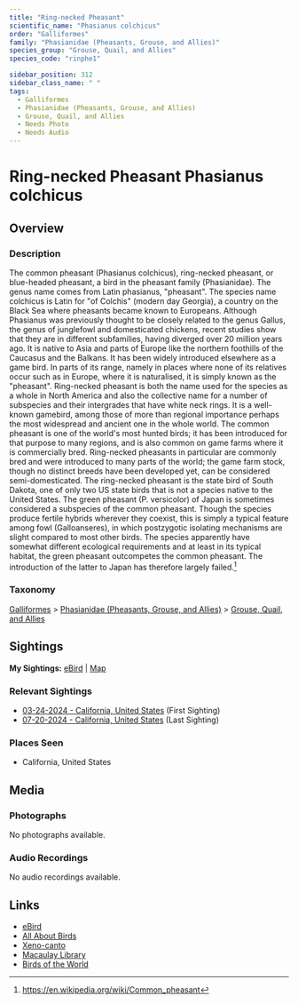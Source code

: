 ```yaml
---
title: "Ring-necked Pheasant"
scientific_name: "Phasianus colchicus"
order: "Galliformes"
family: "Phasianidae (Pheasants, Grouse, and Allies)"
species_group: "Grouse, Quail, and Allies"
species_code: "rinphe1"

sidebar_position: 312
sidebar_class_name: " "
tags: 
  - Galliformes
  - Phasianidae (Pheasants, Grouse, and Allies)
  - Grouse, Quail, and Allies
  - Needs Photo
  - Needs Audio
---
```


# Ring-necked Pheasant <span className='sci_name'>Phasianus colchicus</span>

## Overview

### Description
The common pheasant (Phasianus colchicus), ring-necked pheasant, or blue-headed pheasant, a bird in the pheasant family (Phasianidae). The genus name comes from Latin phasianus, "pheasant". The species name colchicus is Latin for "of Colchis" (modern day Georgia), a country on the Black Sea where pheasants became known to Europeans. Although Phasianus was previously thought to be closely related to the genus Gallus, the genus of junglefowl and domesticated chickens, recent studies show that they are in different subfamilies, having diverged over 20 million years ago.
It is native to Asia and parts of Europe like the northern foothills of the Caucasus and the Balkans. It has been widely introduced elsewhere as a game bird. In parts of its range, namely in places where none of its relatives occur such as in Europe, where it is naturalised, it is simply known as the "pheasant". Ring-necked pheasant is both the name used for the species as a whole in North America and also the collective name for a number of subspecies and their intergrades that have white neck rings.
It is a well-known gamebird, among those of more than regional importance perhaps the most widespread and ancient one in the whole world. The common pheasant is one of the world's most hunted birds; it has been introduced for that purpose to many regions, and is also common on game farms where it is commercially bred. Ring-necked pheasants in particular are commonly bred and were introduced to many parts of the world; the game farm stock, though no distinct breeds have been developed yet, can be considered semi-domesticated. The ring-necked pheasant is the state bird of South Dakota, one of only two US state birds that is not a species native to the United States.
The green pheasant (P. versicolor) of Japan is sometimes considered a subspecies of the common pheasant. Though the species produce fertile hybrids wherever they coexist, this is simply a typical feature among fowl (Galloanseres), in which postzygotic isolating mechanisms are slight compared to most other birds. The species apparently have somewhat different ecological requirements and at least in its typical habitat, the green pheasant outcompetes the common pheasant. The introduction of the latter to Japan has therefore largely failed.[^1]

[^1]: https://en.wikipedia.org/wiki/Common_pheasant

### Taxonomy
[Galliformes](/tags/galliformes) > [Phasianidae (Pheasants, Grouse, and Allies)](/tags/phasianidae-pheasants-grouse-and-allies) > [Grouse, Quail, and Allies](/tags/grouse-quail-and-allies)


## Sightings

**My Sightings:** [eBird](https://ebird.org/lifelist?r=world&time=life&spp=rinphe1) | [Map](/map?species_code=rinphe1)

### Relevant Sightings

* [03-24-2024 - California, United States](https://ebird.org/checklist/S165845247) (First Sighting)
* [07-20-2024 - California, United States](https://ebird.org/checklist/S190446672) (Last Sighting)

### Places Seen

* California, United States



## Media
### Photographs
No photographs available.

### Audio Recordings
No audio recordings available.

## Links
* [eBird](https://ebird.org/species/rinphe1) 
* [All About Birds](https://www.allaboutbirds.org/guide/rinphe1) 
* [Xeno-canto](https://www.xeno-canto.org/species/phasianus-colchicus) 
* [Macaulay Library](https://search.macaulaylibrary.org/catalog?taxonCode=rinphe1&sort=rating_rank_desc)
* [Birds of the World](https://birdsoftheworld.org/bow/species/rinphe1)
